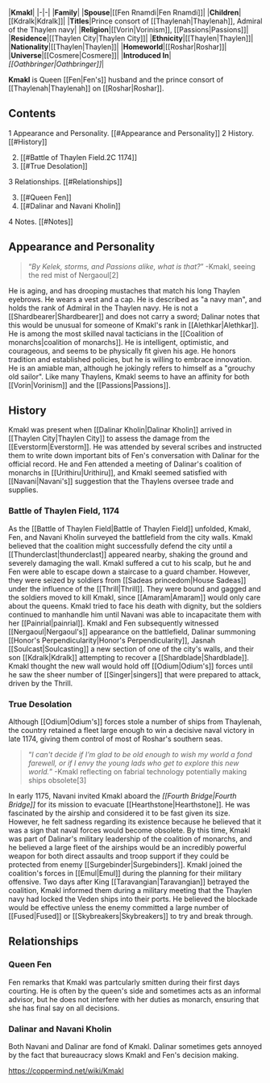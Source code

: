 |**Kmakl**|
|-|-|
|**Family**|
|**Spouse**|[[Fen Rnamdi\|Fen Rnamdi]]|
|**Children**|[[Kdralk\|Kdralk]]|
|**Titles**|Prince consort of [[Thaylenah\|Thaylenah]], Admiral of the Thaylen navy|
|**Religion**|[[Vorin\|Vorinism]], [[Passions\|Passions]]|
|**Residence**|[[Thaylen City\|Thaylen City]]|
|**Ethnicity**|[[Thaylen\|Thaylen]]|
|**Nationality**|[[Thaylen\|Thaylen]]|
|**Homeworld**|[[Roshar\|Roshar]]|
|**Universe**|[[Cosmere\|Cosmere]]|
|**Introduced In**|*[[Oathbringer\|Oathbringer]]*|

**Kmakl** is Queen [[Fen\|Fen's]] husband and the prince consort of [[Thaylenah\|Thaylenah]] on [[Roshar\|Roshar]].

## Contents

1 Appearance and Personality. [[#Appearance and Personality]] 
2 History. [[#History]] 

2. [[#Battle of Thaylen Field.2C 1174]] 
2. [[#True Desolation]] 


3 Relationships. [[#Relationships]] 

3. [[#Queen Fen]] 
3. [[#Dalinar and Navani Kholin]] 


4 Notes. [[#Notes]] 


## Appearance and Personality
>“*By Kelek, storms, and Passions alike, what is that?*”
\-Kmakl, seeing the red mist of Nergaoul[2]


He is aging, and has drooping mustaches that match his long Thaylen eyebrows. He wears a vest and a cap. He is described as "a navy man", and holds the rank of Admiral in the Thaylen navy. He is not a [[Shardbearer\|Shardbearer]] and does not carry a sword; Dalinar notes that this would be unusual for someone of Kmakl's rank in [[Alethkar\|Alethkar]].
He is among the most skilled naval tacticians in the [[Coalition of monarchs\|coalition of monarchs]]. He is intelligent, optimistic, and courageous, and seems to be physically fit given his age. He honors tradition and established policies, but he is willing to embrace innovation. He is an amiable man, although he jokingly refers to himself as a "grouchy old sailor".
Like many Thaylens, Kmakl seems to have an affinity for both [[Vorin\|Vorinism]] and the [[Passions\|Passions]].

## History
Kmakl was present when [[Dalinar Kholin\|Dalinar Kholin]] arrived in [[Thaylen City\|Thaylen City]] to assess the damage from the [[Everstorm\|Everstorm]]. He was attended by several scribes and instructed them to write down important bits of Fen's conversation with Dalinar for the official record.
He and Fen attended a meeting of Dalinar's coalition of monarchs in [[Urithiru\|Urithiru]], and Kmakl seemed satisfied with [[Navani\|Navani's]] suggestion that the Thaylens oversee trade and supplies.

### Battle of Thaylen Field, 1174
As the [[Battle of Thaylen Field\|Battle of Thaylen Field]] unfolded, Kmakl, Fen, and Navani Kholin surveyed the battlefield from the city walls. Kmakl believed that the coalition might successfully defend the city until a [[Thunderclast\|thunderclast]] appeared nearby, shaking the ground and severely damaging the wall. Kmakl suffered a cut to his scalp, but he and Fen were able to escape down a staircase to a guard chamber. However, they were seized by soldiers from [[Sadeas princedom\|House Sadeas]] under the influence of the [[Thrill\|Thrill]]. They were bound and gagged and the soldiers moved to kill Kmakl, since [[Amaram\|Amaram]] would only care about the queens. Kmakl tried to face his death with dignity, but the soldiers continued to manhandle him until Navani was able to incapacitate them with her [[Painrial\|painrial]].
Kmakl and Fen subsequently witnessed [[Nergaoul\|Nergaoul's]] appearance on the battlefield, Dalinar summoning [[Honor's Perpendicularity\|Honor's Perpendicularity]], Jasnah [[Soulcast\|Soulcasting]] a new section of one of the city's walls, and their son [[Kdralk\|Kdralk]] attempting to recover a [[Shardblade\|Shardblade]]. Kmakl thought the new wall would hold off [[Odium\|Odium's]] forces until he saw the sheer number of [[Singer\|singers]] that were prepared to attack, driven by the Thrill.

### True Desolation
Although [[Odium\|Odium's]] forces stole a number of ships from Thaylenah, the country retained a fleet large enough to win a decisive naval victory in late 1174, giving them control of most of Roshar's southern seas.

>“*I can't decide if I’m glad to be old enough to wish my world a fond farewell, or if I envy the young lads who get to explore this new world.*”
\-Kmakl reflecting on fabrial technology potentially making ships obsolete[3]

In early 1175, Navani invited Kmakl aboard the *[[Fourth Bridge\|Fourth Bridge]]* for its mission to evacuate [[Hearthstone\|Hearthstone]]. He was fascinated by the airship and considered it to be fast given its size. However, he felt sadness regarding its existence because he believed that it was a sign that naval forces would become obsolete. By this time, Kmakl was part of Dalinar's military leadership of the coalition of monarchs, and he believed a large fleet of the airships would be an incredibly powerful weapon for both direct assaults and troop support if they could be protected from enemy [[Surgebinder\|Surgebinders]].
Kmakl joined the coalition's forces in [[Emul\|Emul]] during the planning for their military offensive. Two days after King [[Taravangian\|Taravangian]] betrayed the coalition, Kmakl informed them during a military meeting that the Thaylen navy had locked the Veden ships into their ports. He believed the blockade would be effective unless the enemy committed a large number of [[Fused\|Fused]] or [[Skybreakers\|Skybreakers]] to try and break through.

## Relationships
### Queen Fen
Fen remarks that Kmakl was partcularly smitten during their first days courting. He is often by the queen's side and sometimes acts as an informal advisor, but he does not interfere with her duties as monarch, ensuring that she has final say on all decisions.

### Dalinar and Navani Kholin
Both Navani and Dalinar are fond of Kmakl. Dalinar sometimes gets annoyed by the fact that bureaucracy slows Kmakl and Fen's decision making.



https://coppermind.net/wiki/Kmakl